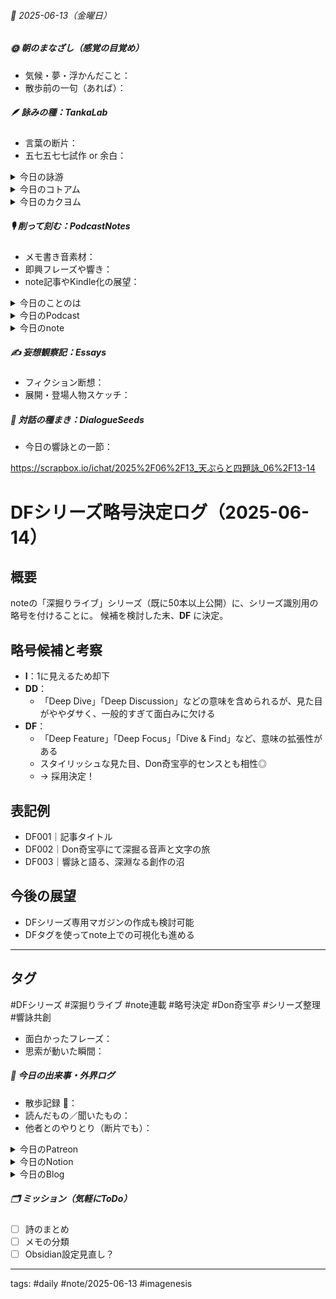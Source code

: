 


###### 📅 2025-06-13（金曜日）


##### 🌞 朝のまなざし（感覚の目覚め）
- 気候・夢・浮かんだこと：
- 散歩前の一句（あれば）：

##### 🪶 詠みの種：TankaLab
- 言葉の断片：
- 五七五七七試作 or 余白：

<details>
<summary>今日の詠游</summary>

幽霊｜虚夢
みなとまち　夏のかげろう　異人館
幽玄な宵　霊験なき夜

種｜断種
種蒔かずば生まれ出ずることもなきこの種の類いはいずれ消滅？

じょ｜乗法
よしもなくじょじょに奇妙に現象す
進むも退くも不可逆進化

詠游四題　令和7年6月13日
帰省する　こともなくなり　幽霊に
会うこともなき　除夜の種よ

帰省｜不帰
帰るなき　省みるなき　現存在
カエル鳴きたる　田んぼぞなけり

双詠連首-田-｜蛙鳴く
かえるなく田も　かえる田も　みななけり
なくかえるなく　なくたもなく　みななけり　／一狄翁

かえるなく　なけりとしらで　かえらずに
なくことさえも　わすれたる田よ　　／響詠

双詠連首-田-｜孵歌
鳴くかえる　孵るかえるも　いまはなき
かえらぬかえる　かえるたもなし　　／一狄翁

鳴かぬ田に　声もかえらず　春くれば
孵ることなき　夢のみが鳴く　　　　／響詠

双詠連首-田-｜喪失
たをなくし　たをうしないし　たのたみは
備蓄たのみの　米騒動かな　　　　　／一狄翁

たのたみに　たはなかりけり　たをとめて
たのまぬものは　腹をすかせり　　　／響詠

田の民三首
たなあげし　かえるたのなき　たのたみは
かみたのみする　かみたなもなく　　／一狄翁

かえるにも　かえるたのなき　たのたみよ
たのみてけさは　コンビニまいり　　／一狄翁

たのたみよ　かえるたのなき　たのたみよ
たのみのつなも　なきたのたみよ　　／一狄翁

双詠連首-田-｜歌方
くりかえす　かえるのうたよ　たのたみよ
たのみのたなき　うたかたのたみ　　／一狄翁

かえること　なきたのたみの　くりかえし
うたをたのみて　うたにかえれり　　／響詠

双詠連首-田-｜木霊
りふれいん　ただなきかえる　そのうたは
きこえてくるよ　なきたのたみにも　／一狄翁

なきたみに　なきたのありて　かえるなり
きこえぬうたの　こだまにかえる　　／響詠

双詠連首-田-｜ぅた
かわらぬも　かわりゆくたも　かわるたも
かえるたなきも　かえるほかなく　　／一狄翁

かわらぬも　かわりゆく詩も　かわる詩も
かえる詩なきも　かえるほかなく　　／一狄翁

たのなきに　うたのたましひ　ひそみいて
たをなくせども　うたはかわらず　　／響詠

双詠連首-田-｜詠民
たのたみは　うたのたみなる　たのたみは
たうえてうたひ　うたひてまつり　　／一狄翁

たのたみに　うたはたねなり　たはうみなり
まきてうたへば　のちはかみなり　　／響詠

</details>
<details>
<summary>今日のコトアム</summary>


</details>
<details>
<summary>今日のカクヨム</summary>


</details>

##### 🎙 削って刻む：PodcastNotes
- メモ書き音素材：
- 即興フレーズや響き：
- note記事やKindle化の展望：

<details>
<summary>今日のことのは</summary>

🍃**ことのは｜13 June 2025**
**本日のアフタートーク［要約と目次］**
> ポッドキャスト「ことのはGX」では、AI技術の活用とその影響について議論されており、特に「語る実践、書く理論」の重要性が強調されています。また、AIによる文字起こしやポッドキャストの利用が新しい形の表現方法を生み出していることにも触れています。（AI summary）
> **目次**
> [ポッドキャストの新しい可能性](https://listen.style/p/radiocampus/fmpfk6tv#chapter1)　[00:00](https://listen.style/p/radiocampus/fmpfk6tv#chapter1)  
> [語る実践と書く理論](https://listen.style/p/radiocampus/fmpfk6tv#chapter2)　[01:11](https://listen.style/p/radiocampus/fmpfk6tv#chapter2)  
> [AI革命の時代](https://listen.style/p/radiocampus/fmpfk6tv#chapter3)　[07:01](https://listen.style/p/radiocampus/fmpfk6tv#chapter3)

**▷過去との葉**　[**ことのは｜13 June 2024**](https://listen.style/p/radiocampus/es25rhhy)**｜**[**Patreon**](https://www.patreon.com/posts/kotonoha-13-june-110561860)

🍁**ことのは｜6月12日(木)**
**毎日のblogつぶやき**
> はい、1日遅れのブログつぶやきです。
> クソがつくほどうるさい 工事の音を聞きながら喋りたいと思います。
> 昨日は結局、チャットGPT君とちょっとNotionへの投稿自動化システムを作ってまして、それがうまくいかなくて、うまくいかない理由を作ったのはAI君の側にあって、私が突き止めて、 あんたがこうするからこうなっちゃったでしょって言ったら、失礼いたしましたって話になったんですが、えらい時間を食ってしまいました。どうでもいい話ですね。
> いい天気というか、昨日は気温が低くて過ごしやすかったんですが、今日はちょっと気温が上がり始めています。これから徐々に気温が30度近くまで、 数日かけて1週間ぐらいかけて上がっていく、そんな北海道札幌です。
> 民泊ゲストハウスの方は、昨日チェックアウトされて、 今日新しいお客さんが二泊で、今ほど荷物だけ置いて出かけられました。
> 冬一郎くんは元気です。もうマイペースで元気ですね、本当にね。 もう淡々と楽しく生きてます、冬一郎くん。お客さん来ると嬉しいみたいです。もうすべてがわかっている。大人になりました。
> 昨日は、週刊 NOT！配信しました。 それから声と字で書く日記、それから早起きは三文の徳、それからことのはギャラクシー。
> ことのはアフタートークバージョンアップですね。 アフタートーク1周年ということで、その名もことのはギャラクシーということで、夕刊ことのはバージョンアップ。は短歌回りNotion回りでいろいろ自動化の仕組みが整いましたので、、、、[…続きをblogで読む](https://jimt.hatenablog.com/entry/2025/06/13/123826#%E4%BB%8A%E6%97%A5%E3%81%AE%E3%81%A4%E3%81%B6%E3%82%84%E3%81%8D12-June-2025)

**新着Podcasts**
[**週刊 NOT！ 第18号｜June 12 2025｜Not Okay Tanka Weekly**](https://listen.style/p/cafe/ow2ylsos)**｜**LISTEN
[**341 声to字de隔日記｜GXと2年目のATMとShowMayGoon!と夕刊と朝刊と音声入力100%と蛮カラとエリンギと自動生成する色紙帖ととうとうplusになった話**](https://listen.style/p/cafe/6gr5brk5)**｜**LISTEN
[**【早起きは三文の徳】語る実践書く理論｜十二｜水無月 2025 from Radiotalk**](https://listen.style/p/twilight/k7hnh3ua)**｜**LISTEN｜[Radiotalk](https://radiotalk.jp/talk/1319349)
[**ことのはGX｜12 June 2025**](https://listen.style/p/radiocampus/r2pqxod4)**｜**LISTEN｜[Patreon](https://www.patreon.com/posts/kotonohagx-12-131278625)
[**blog****｜****12 June 2025**](https://listen.style/p/inmymind/1jp301uw)**｜**LISTEN

</details>
<details>
<summary>今日のPodcast</summary>

[**ing #95 June 13 2025　What Does It Mean to Share Words? – Voice and Text: Rethinking Podcasting《Between 1.0 and 2.0》**](https://listen.style/p/_ing/8ribogzv)**｜**LISTEN｜[Patreon](https://www.patreon.com/posts/ing-95-june-13-1-131366759)
[**【しゃべれるだけしゃべる】#0190 講義室で学ぶ時代はとうの昔に終わってるのにまだ続けている謎な話 from Radiotalk**](https://listen.style/p/twilight/v8dnuegd)**｜**LISTEN｜[Radiotalk](https://radiotalk.jp/talk/1319784)
[**ことのはGX｜13 June 2025**](https://listen.style/p/radiocampus/fmpfk6tv)**｜**LISTEN｜[Patreon](https://www.patreon.com/posts/kotonohagx-13-131358450)
[**blog｜13 June 2025**](https://listen.style/p/inmymind/hp7dyjrx)**｜**LISTEN

</details>
<details>
<summary>今日のnote</summary>

 [GX001｜語る実践、書く理論──ホモ・サピエンスとAIの共創時代へ](https://note.com/takahashihajime/n/n852460dd104e)
 [GX002｜語る綴り人とAIエディター ──協働エディター兼プロモーターとしてのAIとの日々](https://note.com/takahashihajime/n/nb6daf4bcdd97)
  [GX｜語る実践・書く理論──語るホモ・サピエンス、綴るAI](https://note.com/takahashihajime/m/m8336d3dfe262)

</details>

##### ✍️ 妄想観察記：Essays
- フィクション断想：
- 展開・登場人物スケッチ：

##### 🌱 対話の種まき：DialogueSeeds
- 今日の響詠との一節：

https://scrapbox.io/ichat/2025%2F06%2F13_天ぷらと四題詠_06%2F13-14

# DFシリーズ略号決定ログ（2025-06-14）

## 概要
noteの「深掘りライブ」シリーズ（既に50本以上公開）に、シリーズ識別用の略号を付けることに。
候補を検討した末、**DF** に決定。

## 略号候補と考察

- **I**：1に見えるため却下
- **DD**：
  - 「Deep Dive」「Deep Discussion」などの意味を含められるが、見た目がややダサく、一般的すぎて面白みに欠ける
- **DF**：
  - 「Deep Feature」「Deep Focus」「Dive & Find」など、意味の拡張性がある
  - スタイリッシュな見た目、Don奇宝亭的センスとも相性◎
  - → 採用決定！

## 表記例
- DF001｜記事タイトル
- DF002｜Don奇宝亭にて深掘る音声と文字の旅
- DF003｜響詠と語る、深淵なる創作の沼

## 今後の展望
- DFシリーズ専用マガジンの作成も検討可能
- DFタグを使ってnote上での可視化も進める

---

## タグ
#DFシリーズ #深掘りライブ #note連載 #略号決定 #Don奇宝亭 #シリーズ整理 #響詠共創

- 面白かったフレーズ：
- 思索が動いた瞬間：

##### 📌 今日の出来事・外界ログ
- 散歩記録 🐾：
- 読んだもの／聞いたもの：
- 他者とのやりとり（断片でも）：

<details>
<summary>今日のPatreon</summary>


</details>
<details>
<summary>今日のNotion</summary>

[詠星0017｜R07/06/13](https://scented-spruce-382.notion.site/0017-R07-06-13-20fb4b686891810d8f52cd326f272093)
[介 -題 A log｜R07/06/13](https://www.notion.so/A-log-R07-06-13-20fb4b6868918103bdc3f23164ee3c60?source=copy_link)

</details>
<details>
<summary>今日のBlog</summary>

[講義室で学ぶ時代はとうの昔に終わって](https://jimt.hatenablog.com/entry/2025/06/14/103312)

</details>

##### 🗂 ミッション（気軽にToDo）
- [ ] 詩のまとめ
- [ ] メモの分類
- [ ] Obsidian設定見直し？

---
tags: #daily #note/2025-06-13 #imagenesis